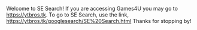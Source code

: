 Welcome to SE Search! If you are accessing Games4U you may go to https://ytbros.tk.
To go to SE Search, use the link, https://ytbros.tk/googlesearch/SE%20Search.html
Thanks for stopping by!
